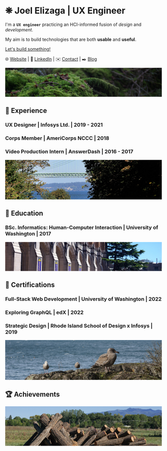 # ❋ Joel Elizaga | UX Engineer

I'm a **`UX engineer`** practicing an HCI-informed fusion of *design* and
*development*.

My aim is to build technologies that are both **usable** and **useful**.

[Let's build something!](https://joelelizaga.com/#contact)

🌐 [Website](https://joelelizaga.com) | 👔 [LinkedIn](https://linkedin.com/joel-elizaga) | ✉️ [Contact](https://joelelizaga.com/#contact) | ✒️ [Blog](https://joelelizaga.com/blog)

![A mossy rock resting on the forest floor.](/img/mossy-rock.jpg)

## 💼 Experience

### UX Designer | Infosys Ltd. | 2019 - 2021

### Corps Member | AmeriCorps NCCC | 2018

### Video Production Intern | AnswerDash | 2016 - 2017

![Tacoma Narrows bridge.](/img/tacoma-narrows-bridge.jpg)

## 🧮 Education

### BSc. Informatics: Human-Computer Interaction | University of Washington | 2017

![The front steps of Suzzallo Library at the University of Washington.](/img/uw.jpg)

## 📘 Certifications

### Full-Stack Web Development | University of Washington | 2022

### Exploring GraphQL | edX | 2022

### Strategic Design | Rhode Island School of Design x Infosys | 2019

![Seagulls on a rocky seashore.](/img/seagulls.jpg)

## 🏆 Achievements

![Fence posts for a buck & rail fence.](/img/fence-posts.jpg)
